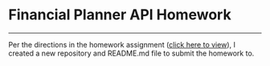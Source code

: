 # Financial Planner API Homework
<hr />
Per the directions in the homework assignment (<a href="https://nu.bootcampcontent.com/NU-Coding-Bootcamp/nu-chi-virt-fin-pt-04-2021-u-c/tree/master/05-APIs/Homework" target="blank">click here to view</a>), I created a new repository and README.md file to submit the homework to.
